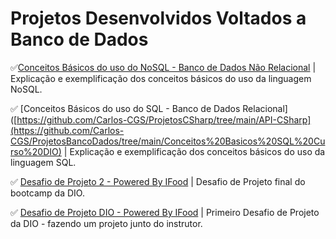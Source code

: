 # Projetos Desenvolvidos Voltados a Banco de Dados

✅[Conceitos Básicos do uso do NoSQL - Banco de Dados Não Relacional](https://github.com/Carlos-CGS/ProjetosBancoDados/tree/main/Conceitos%20Basicos%20NoSql%20-%20Bootcamp%20DIO) | Explicação e exemplificação dos conceitos básicos do uso da linguagem NoSQL.

✅ [Conceitos Básicos do uso do SQL - Banco de Dados Relacional]([https://github.com/Carlos-CGS/ProjetosCSharp/tree/main/API-CSharp](https://github.com/Carlos-CGS/ProjetosBancoDados/tree/main/Conceitos%20Basicos%20SQL%20Curso%20DIO) | Explicação e exemplificação dos conceitos básicos do uso da linguagem SQL.

✅ [Desafio de Projeto 2 - Powered By IFood](https://github.com/Carlos-CGS/ProjetosSQL/tree/main/Desafio%20Projeto%202%20-%20Powered%20By%20Ifood) | Desafio de Projeto final do bootcamp da DIO.

✅ [Desafio de Projeto DIO - Powered By IFood](https://github.com/Carlos-CGS/ProjetosSQL/tree/main/Desafio%20projeto%20-%20Construindo%20-%20BootCamp%20Powered%20by%20IFood%20-%20DIO) | Primeiro Desafio de Projeto da DIO - fazendo um projeto junto do instrutor. 


